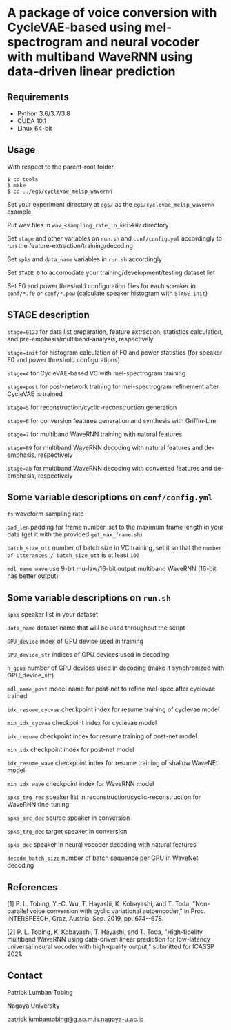 # A package of voice conversion with CycleVAE-based using mel-spectrogram and neural vocoder with multiband WaveRNN using data-driven linear prediction


## Requirements

* Python 3.6/3.7/3.8
* CUDA 10.1
* Linux 64-bit


## Usage

With respect to the parent-root folder,

```
$ cd tools
$ make
$ cd ../egs/cyclevae_melsp_wavernn
```

Set your experiment directory at `egs/` as the `egs/cyclevae_melsp_wavernn` example

Put wav files in `wav_<sampling_rate_in_kHz>kHz` directory

Set `stage` and other variables on `run.sh` and `conf/config.yml` accordingly to run the feature-extraction/training/decoding

Set `spks` and `data_name` variables in `run.sh` accordingly

Set `STAGE 0` to accomodate your training/development/testing dataset list

Set F0 and power threshold configuration files for each speaker in `conf/*.f0` or `conf/*.pow` (calculate speaker histogram with `STAGE init`)


## STAGE description

`stage=0123` for data list preparation, feature extraction, statistics calculation, and pre-emphasis/multiband-analysis, respectively

`stage=init` for histogram calculation of F0 and power statistics (for speaker F0 and power threshold configurations)

`stage=4` for CycleVAE-based VC with mel-spectrogram training

`stage=post` for post-network training for mel-spectrogram refinement after CycleVAE is trained

`stage=5` for reconstruction/cyclic-reconstruction generation

`stage=6` for conversion features generation and synthesis with Griffin-Lim

`stage=7` for multiband WaveRNN training with natural features

`stage=89` for multiband WaveRNN decoding with natural features and de-emphasis, respectively

`stage=ab` for multiband WaveRNN decoding with converted features and de-emphasis, respectively


## Some variable descriptions on `conf/config.yml`

`fs` waveform sampling rate

`pad_len` padding for frame number, set to the maximum frame length in your data (get it with the provided `get_max_frame.sh`)

`batch_size_utt` number of batch size in VC training, set it so that the `number of utterances / batch_size_utt` is at least `100`

`mdl_name_wave` use 9-bit mu-law/16-bit output multiband WaveRNN (16-bit has better output)


## Some variable descriptions on `run.sh`

`spks` speaker list in your dataset

`data_name` dataset name that will be used throughout the script

`GPU_device` index of GPU device used in training

`GPU_device_str` indices of GPU devices used in decoding

`n_gpus` number of GPU devices used in decoding (make it synchronized with GPU_device_str)

`mdl_name_post` model name for post-net to refine mel-spec after cyclevae trained

`idx_resume_cycvae` checkpoint index for resume training of cyclevae model

`min_idx_cycvae` checkpoint index for cyclevae model

`idx_resume` checkpoint index for resume training of post-net model

`min_idx` checkpoint index for post-net model

`idx_resume_wave` checkpoint index for resume training of shallow WaveNEt model

`min_idx_wave` checkpoint index for WaveRNN model

`spks_trg_rec` speaker list in reconstruction/cyclic-reconstruction for WaveRNN fine-tuning

`spks_src_dec` source speaker in conversion

`spks_trg_dec` target speaker in conversion

`spks_dec` speaker in neural vocoder decoding with natural features

`decode_batch_size` number of batch sequence per GPU in WaveNet decoding


## References

[1] P. L. Tobing, Y.-C. Wu, T. Hayashi, K. Kobayashi, and T. Toda, "Non-parallel voice conversion with cyclic variational autoencoder," in Proc. INTERSPEECH, Graz, Austria, Sep. 2019, pp. 674--678.

[2] P. L. Tobing, K. Kobayashi, T. Hayashi, and T. Toda, "High-fidelity multiband WaveRNN using data-driven linear prediction for low-latency universal neural vocoder with high-quality output," submitted for ICASSP 2021.


## Contact


Patrick Lumban Tobing

Nagoya University

patrick.lumbantobing@g.sp.m.is.nagoya-u.ac.jp
